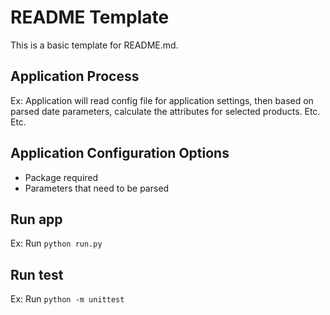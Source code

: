 # README Template
This is a basic template for README.md. 

## Application Process
Ex: Application will read config file for application settings, then based on
 parsed date parameters, calculate the attributes for selected products. Etc.
  Etc. 

## Application Configuration Options
- Package required
- Parameters that need to be parsed

## Run app
Ex: Run `python run.py`

## Run test
Ex: Run `python -m unittest`